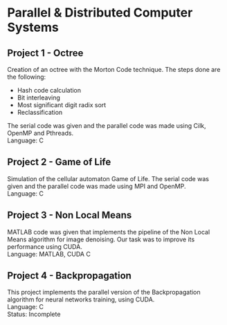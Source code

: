 # Parallel & Distributed Computer Systems

## Project 1 - Octree
Creation of an octree with the Morton Code technique. The steps done are the following:
* Hash code calculation
* Bit interleaving
* Most significant digit radix sort
* Reclassification 

The serial code was given and the parallel code was made using Cilk, OpenMP and Pthreads.  <br>
Language: C

## Project 2 - Game of Life
Simulation of the cellular automaton Game of Life.
The serial code was given and the parallel code was made using MPI and OpenMP.  
Language: C

## Project 3 - Non Local Means
MATLAB code was given that implements the pipeline of the Non Local Means algorithm for image denoising. Our task was to improve its performance using CUDA.  
Language: MATLAB, CUDA C

## Project 4 - Backpropagation
This project implements the parallel version of the Backpropagation algorithm for neural networks training, using CUDA.  
Language: C  
Status: Incomplete
